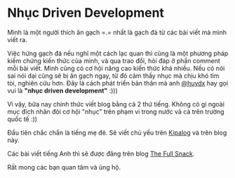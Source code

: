 # Nhục Driven Development

Mình là một người thích ăn gạch =.= nhất là gạch đá từ các bài viết mà mình viết ra. 

Việc hứng gạch đá nếu nghĩ một cách lạc quan thì cũng là một phương pháp kiểm chứng kiến thức của mình, và qua trao đổi, hỏi đáp ở phần comment mỗi bài viết. Mình cũng có cơ hội nâng cao kiến thức khá nhiều. Nếu có nói sai nói dại cũng sẽ bị ăn gạch ngay, từ đó cảm thấy nhục mà chịu khó tìm tòi, nghiên cứu hơn. Đây là cách phát triển bản thân mà anh [@huydx](http://huydx.com) hay gọi vui là **"nhục driven development"** :)))

Vì vậy, bữa nay chính thức viết blog bằng cả 2 thứ tiếng. Không có gì ngoài mục đích nhân đôi cơ hội "nhục" trên phạm vi trong nước và cả trên trường quốc tế :))

Đầu tiên chắc chắn là tiếng mẹ đẻ. Sẽ viết chủ yếu trên [Kipalog](http://kipalog.com) và trên blog này. 

Các bài viết tiếng Anh thì sẽ được đăng trên blog [The Full Snack](https://thefullsnack.com). 

Rất mong các bạn quan tâm và ủng hộ.

<meta property="og:type" content="article" />
<meta property="og:title" content="Nhục Driven Development" />
<meta property="og:description" content="Mình là một người thích ăn gạch... :v" />
<meta property="og:image" content="https://gescis.com/wp-content/uploads/2014/02/Blog-Writing-Ideas.jpg" />